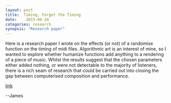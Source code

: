 ```yaml
---
layout: post
title:  Timing, Forget the Timing
date:    2015-06-24
categories: research
synopsis: "Research paper"
---
```


Here is a research paper I wrote on the effects (or not) of a randomise function on the timing of midi files.  Algorithmic art is an interest of mine, so I wanted to explore whether humanize functions add anything to a rendering of a piece of music.  Whilst the results suggest that the chosen parameters either added nothing, or were not detectable to the majority of listeners, there is a rich seam of research that could be carried out into closing the gap between computerised composition and performance.

[link](http://james-lemin.com/uploads/Timing_Forget_The_Timing-JLemin.pdf)

--James
